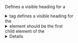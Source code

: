 # <summary>

Defines a visible heading for a <details> element  

The <summary> tag defines a visible heading for  
the <details> element. The heading can be clicked  
to view/hide the details.  

Note: The <summary> element should be the first  
child element of the <details> element.  

Example:  
```html
 <details>
  <summary>Epcot Center</summary>
  <p>Epcot is a theme park at Walt Disney World Resort featuring exciting attractions, international pavilions, award-winning fireworks and seasonal special events.</p>
</details>
```
